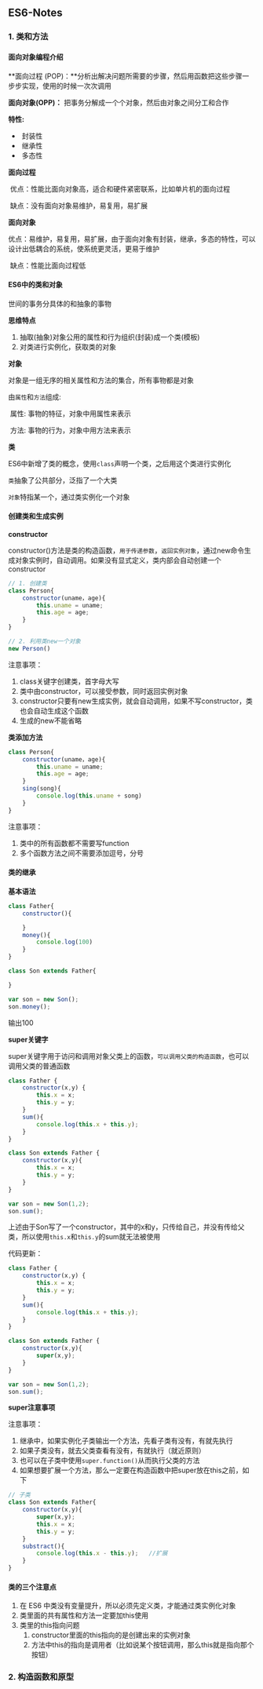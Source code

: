 ## ES6-Notes

### 1. 类和方法

#### 面向对象编程介绍

**面向过程 (POP)：**分析出解决问题所需要的步骤，然后用函数把这些步骤一步步实现，使用的时候一次次调用

**面向对象(OPP)：** 把事务分解成一个个对象，然后由对象之间分工和合作

**特性:**

- ​	封装性
- ​	继承性
- ​	多态性

**面向过程**

​	优点：性能比面向对象高，适合和硬件紧密联系，比如单片机的面向过程

​	缺点：没有面向对象易维护，易复用，易扩展

**面向对象**

​	优点：易维护，易复用，易扩展，由于面向对象有封装，继承，多态的特性，可以设计出低耦合的系统，使系统更灵活，更易于维护

​	缺点：性能比面向过程低



#### ES6中的类和对象

世间的事务分具体的和抽象的事物

**思维特点**

1. 抽取(抽象)对象公用的属性和行为组织(封装)成一个类(模板)
2. 对类进行实例化，获取类的对象

**对象**

对象是一组无序的相关属性和方法的集合，所有事物都是对象

由`属性`和`方法`组成:

​	属性: 事物的特征，对象中用属性来表示

​	方法: 事物的行为，对象中用方法来表示

**类**

ES6中新增了类的概念，使用`class`声明一个类，之后用这个类进行实例化

`类`抽象了公共部分，泛指了一个大类

`对象`特指某一个，通过类实例化一个对象



#### 创建类和生成实例

**constructor**

constructor()方法是类的构造函数，`用于传递参数`，`返回实例对象`，通过new命令生成对象实例时，自动调用。如果没有显式定义，类内部会自动创建一个constructor

```javascript
// 1. 创建类
class Person{
	constructor(uname，age){
        this.uname = uname;
        this.age = age;
    }
}

// 2. 利用类new一个对象
new Person()
```

注意事项：

1. class关键字创建类，首字母大写
2. 类中由constructor，可以接受参数，同时返回实例对象
3. constructor只要有new生成实例，就会自动调用，如果不写constructor，类也会自动生成这个函数
4. 生成的new不能省略



**类添加方法**

```javascript
class Person{
	constructor(uname，age){
        this.uname = uname;
        this.age = age;
    }
    sing(song){
        console.log(this.uname + song)
    }
}
```

注意事项：

1. 类中的所有函数都不需要写function
2. 多个函数方法之间不需要添加逗号，分号



#### 类的继承

**基本语法**

```javascript
class Father{
    constructor(){

	}
    money(){
    	console.log(100)
	}
}

class Son extends Father{

}

var son = new Son();
son.money();
```

输出100



**super关键字**

super关键字用于访问和调用对象父类上的函数，`可以调用父类的构造函数`，也可以调用父类的普通函数

```javascript
class Father {
    constructor(x,y) {
        this.x = x;
        this.y = y;
    }
    sum(){
        console.log(this.x + this.y);
    }
}

class Son extends Father {
    constructor(x,y){
        this.x = x;
        this.y = y;
    }
}

var son = new Son(1,2);
son.sum();
```

上述由于Son写了一个constructor，其中的x和y，只传给自己，并没有传给父类，所以使用`this.x`和`this.y`的sum就无法被使用

代码更新：

```javascript
class Father {
    constructor(x,y) {
        this.x = x;
        this.y = y;
    }
    sum(){
        console.log(this.x + this.y);
    }
}

class Son extends Father {
    constructor(x,y){
        super(x,y);
    }
}

var son = new Son(1,2);
son.sum();
```



**super注意事项**

注意事项：

1. 继承中，如果实例化子类输出一个方法，先看子类有没有，有就先执行
2. 如果子类没有，就去父类查看有没有，有就执行（就近原则）
3. 也可以在子类中使用`super.function()`从而执行父类的方法
4. 如果想要扩展一个方法，那么一定要在构造函数中把super放在this之前，如下

```javascript
// 子类
class Son extends Father{
    constructor(x,y){
        super(x,y);
        this.x = x;
        this.y = y;
    }
    substract(){
        console.log(this.x - this.y);	//扩展
    }
}
```



#### 类的三个注意点

1. 在 ES6 中类没有变量提升，所以必须先定义类，才能通过类实例化对象
2. 类里面的共有属性和方法一定要加this使用
3. 类里的this指向问题
   1. constructor里面的this指向的是创建出来的实例对象
   2. 方法中this的指向是调用者（比如说某个按钮调用，那么this就是指向那个按钮）



### 2. 构造函数和原型